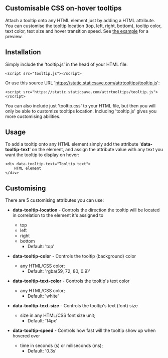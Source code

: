 ## Customisable CSS on-hover tooltips

Attach a tooltip onto any HTML element just by adding a HTML attribute.
You can customise the tooltip location (top, left, right, bottom), tooltip color, text color, text size and hover transition speed.
See [the example](https://ivant04.github.io/attribute-tooltips/example.html) for a preview.


## **Installation**

Simply include the 'tooltip.js' in the head of your HTML file:

```
<script src="tooltip.js"></script>
```

Or use this source URL 'https://static.staticsave.com/attrtooltips/tooltip.js':


```
<script src="https://static.staticsave.com/attrtooltips/tooltip.js"></script>
```


You can also include just 'tooltip.css' to your HTML file, but then you will only be able to customize tooltips location. Including 'tooltip.js' gives you more customising abilities.

## **Usage**

To add a tooltip onto any HTML element simply add the attribute '**data-tooltip-text**' on the element, and assign the attribute value with any text you want the tooltip to display on hover:

```
<div data-tooltip-text="Tooltip text">
    HTML element
</div>
```

## **Customising**

There are 5 customising attributes you can use:

- **data-tooltip-location** - Controls the direction the tooltip will be located in correlation to the element it's assigned to
  - top
  - left
  - right
  - bottom
    - Default: 'top'
  
- **data-tooltip-color** - Controls the tooltip (background) color
  - any HTML/CSS color;
    - Default: 'rgba(59, 72, 80, 0.9)'
    
- **data-tooltip-text-color** - Controls the tooltip's text color
  - any HTML/CSS color;
    - Default: 'white'
    
- **data-tooltip-text-size** - Controls the tooltip's text (font) size
  - size in any HTML/CSS font size unit;
    - Default: '14px'
    
- **data-tooltip-speed** - Controls how fast will the tooltip show up when hovered over
  - time in seconds (s) or miliseconds (ms);
    - Default: '0.3s'
